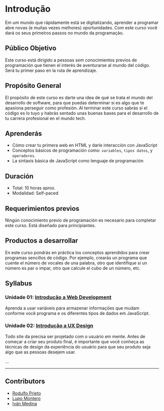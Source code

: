 # Introdução

Em um mundo que rápidamente está se digitalizando, aprender a programar abre
novas (e muitas vezes melhores) oportunidades. Com este curso você dará os seus
primeiros passos no mundo da programação.

## Público Objetivo

Este curso está dirigido a pessoas _sem_ conocimientos previos de programación
que tienen el interés de aventurarse al mundo del código. Será tu primer paso en
la ruta de aprendizaje.

## Propósito General

El propósito de este curso es darte una idea de qué se trata el mundo del
desarrollo de software, para que puedas determinar si es algo que te apasiona
perseguir como profesión. Al terminar este curso sabrás si el código es lo tuyo
y habrás sentado unas buenas bases para el desarrollo de tu carrera profesional
en el mundo tech.

## Aprenderás

* Cómo crear tu primera web en HTML y darle interacción con JavaScript
* Conceptos básicos de programación como: `variables`, `tipos datos`,
  y `operadores`.
* La sintaxis básica de JavaScript como lenguaje de programación

## Duración

* Total: 10 horas aprox.
* Modalidad: Self-paced

## Requerimientos previos

Ningún conocimiento previo de programación es necesario para completar este
curso. Está diseñado para principiantes.

## Productos a desarrollar

En este curso pondrás en práctica los conceptos aprendidos para crear programas
sencillos de código. Por ejemplo, crearás un programa que cuente el número de
vocales de una palabra, otro que identifique si un número es par o impar, otro
que calcule el cubo de un número, etc.

## Syllabus

### Unidade 01: [Introdução a Web Development](01-web-development)

Aprenda a usar variáveis para armazenar informações que mudam conforme você
programa e os diferentes tipos de dados em JavaScript.

### Unidade 02: [Introdução a UX Design](02-ux-design)

Todo site da precisa ser projetado com o usuário em mente. Antes de começar a
criar seu produto final, é importante que você conheça as técnicas de design da
experiência do usuário para que seu produto seja algo que as pessoas desejem usar.

...

***

## Contributors

* [Rodulfo Prieto](https://github.com/chamodev)
* [Lupo Montero](https://github.com/lupomontero)
* [Iván Medina](https://github.com/ivandevp)
